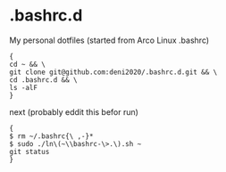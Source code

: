 # .bashrc.d
My personal dotfiles (started from Arco Linux .bashrc)

```
{
cd ~ && \
git clone git@github.com:deni2020/.bashrc.d.git && \
cd .bashrc.d && \
ls -alF
}

```

next (probably eddit this befor run)
```
{
$ rm ~/.bashrc{\ ,-}*
$ sudo ./ln\(~\\bashrc-\>.\).sh ~
git status
}

```
